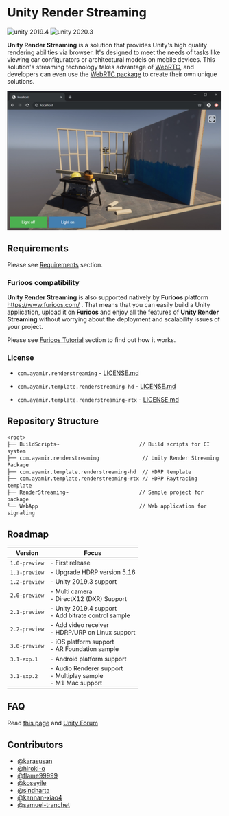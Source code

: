 # Unity Render Streaming

<img src="https://img.shields.io/badge/unity-2019.4-green.svg?style=flat-square" alt="unity 2019.4"> <img src="https://img.shields.io/badge/unity-2020.3-green.svg?style=flat-square" alt="unity 2020.3">

**Unity Render Streaming** is a solution that provides Unity's high quality rendering abilities via browser. It's designed to meet the needs of tasks like viewing car configurators or architectural models on mobile devices.
This solution's streaming technology takes advantage of [WebRTC](https://webrtc.org/), and developers can even use the [WebRTC package](https://docs.unity3d.com/Packages/com.unity.webrtc@latest) to create their own unique solutions.

<img src="com.ayamir.renderstreaming/Documentation~/images/browser_hdrpscene.png" width=500 align=center>

## Requirements

Please see [Requirements](com.unity.renderstreaming/Documentation~/index.md#requirements) section.

### Furioos compatibility

**Unity Render Streaming** is also supported natively by **Furioos** platform https://www.furioos.com/ .
That means that you can easily build a Unity application, upload it on **Furioos** and enjoy all the features of **Unity Render Streaming** without worrying about the deployment and scalability issues of your project.

Please see [Furioos Tutorial](com.unity.renderstreaming/Documentation~/deploy-to-furioos) section to find out how it works.

### License

- `com.ayamir.renderstreaming` -  [LICENSE.md](com.ayamir.renderstreaming/LICENSE.md)

- `com.ayamir.template.renderstreaming-hd` -  [LICENSE.md](com.ayamir.template.renderstreaming-hd/Packages/com.unity.template.renderstreaming-hd/LICENSE.md)

- `com.ayamir.template.renderstreaming-rtx` -  [LICENSE.md](com.ayamir.template.renderstreaming-rtx/Packages/com.unity.template.renderstreaming-rtx/LICENSE.md)

## Repository Structure

```
<root>
├── BuildScripts~                          // Build scripts for CI system
├── com.ayamir.renderstreaming              // Unity Render Streaming Package
├── com.ayamir.template.renderstreaming-hd  // HDRP template
├── com.ayamir.template.renderstreaming-rtx // HDRP Raytracing template
├── RenderStreaming~                       // Sample project for package
└── WebApp                                 // Web application for signaling
```

## Roadmap

| Version | Focus |
| ------- | ----- |
| `1.0-preview` | - First release |
| `1.1-preview` | - Upgrade HDRP version 5.16 |
| `1.2-preview` | - Unity 2019.3 support |
| `2.0-preview` | - Multi camera <br/>- DirectX12 (DXR) Support |
| `2.1-preview` | - Unity 2019.4 support <br/>- Add bitrate control sample |
| `2.2-preview` | - Add video receiver <br/>- HDRP/URP on Linux support |
| `3.0-preview` | - iOS platform support <br/>- AR Foundation sample |
| `3.1-exp.1` | - Android platform support |
| `3.1-exp.2` | - Audio Renderer support <br/> - Multiplay sample <br/> - M1 Mac support |


## FAQ

Read [this page](com.unity.renderstreaming/Documentation~/faq.md) and [Unity Forum](https://forum.unity.com/forums/unity-render-streaming.413/)

## Contributors

- [@karasusan](https://github.com/karasusan)
- [@hiroki-o](https://github.com/hiroki-o)
- [@flame99999](https://github.com/flame99999)
- [@koseyile](https://github.com/koseyile)
- [@sindharta](https://github.com/sindharta)
- [@kannan-xiao4](https://github.com/kannan-xiao4)
- [@samuel-tranchet](https://github.com/samuel-tranchet)
